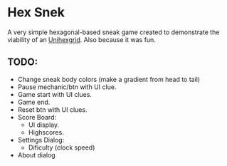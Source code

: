 # Hex Snek

A very simple hexagonal-based sneak game created to demonstrate the viability of an [Unihexgrid](http://pboueke.github.io/b/projects/). Also because it was fun.

## TODO:

* Change sneak body colors (make a gradient from head to tail)
* Pause mechanic/btn with UI clue.
* Game start with UI clues.
* Game end.
* Reset btn with UI clues.
* Score Board:
   * UI display.
   * Highscores.
* Settings Dialog:
   * Dificulty (clock speed)
 * About dialog
